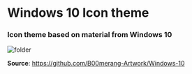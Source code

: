 # Windows 10 Icon theme #

### Icon theme based on material from Windows 10

![folder](http://b00merang.weebly.com/uploads/1/6/8/1/16813022/published/9145133.png?1486514028)

**Source**: https://github.com/B00merang-Artwork/Windows-10

